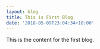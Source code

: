 ```yaml
---
layout: blog
title: This is First Blog
date: '2018-05-09T23:04:34+10:00'
---
```

This is the content for the first blog.
